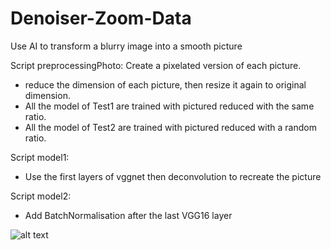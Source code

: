 # Denoiser-Zoom-Data
Use AI to transform a blurry image into a smooth picture


Script preprocessingPhoto: Create a pixelated version of each picture.
- reduce the dimension of each picture, then resize it again to original dimension.
- All the model of Test1 are trained with pictured reduced with the same ratio.
- All the model of Test2 are trained with pictured reduced with a random ratio.


Script model1:
- Use the first layers of vggnet then deconvolution to recreate the picture

Script model2:
- Add BatchNormalisation after the last VGG16 layer

![alt text](https://github.com/nakmuaycoder/Denoiser-Zoom-Data/blob/master/Test2/comparisonBetweenModel2.png)
